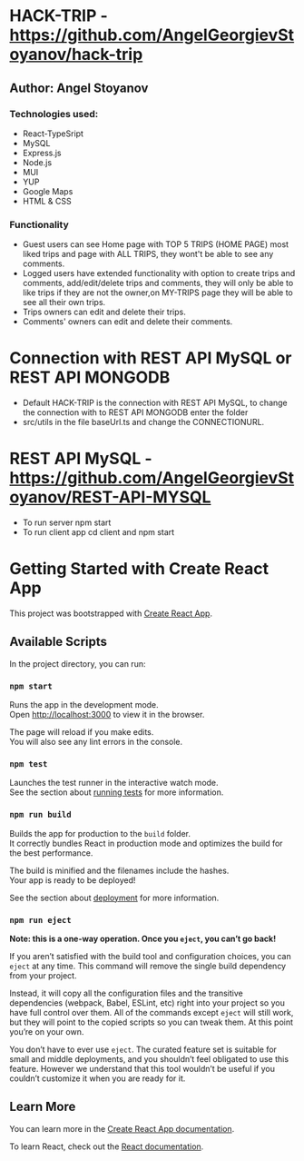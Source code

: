 # HACK-TRIP - https://github.com/AngelGeorgievStoyanov/hack-trip

## Author: Angel Stoyanov
### Technologies used:
* React-TypeSript
* MySQL 
* Express.js
* Node.js
* MUI
* YUP
* Google Maps
* HTML & CSS


### Functionality
* Guest users can see Home page with TOP 5 TRIPS (HOME PAGE) most liked trips and page with ALL TRIPS, they wont't be able to see any comments.  
* Logged users have extended functionality with option to create trips and comments, add/edit/delete trips and comments, they will only be able to like trips if they are not the owner,on MY-TRIPS page they will be able to see all their own trips.
* Trips owners can edit and delete their trips.
* Comments' owners can edit and delete their comments.

# Connection with REST API MySQL or REST API MONGODB
* Default HACK-TRIP is the connection with REST API MySQL, to change the connection with to REST API MONGODB enter the folder 
*  src/utils  in the file baseUrl.ts and change the CONNECTIONURL.   

# REST API MySQL - https://github.com/AngelGeorgievStoyanov/REST-API-MYSQL
* To run server npm start
* To run client app cd client and npm start


# Getting Started with Create React App

This project was bootstrapped with [Create React App](https://github.com/facebook/create-react-app).

## Available Scripts

In the project directory, you can run:

### `npm start`

Runs the app in the development mode.\
Open [http://localhost:3000](http://localhost:3000) to view it in the browser.

The page will reload if you make edits.\
You will also see any lint errors in the console.

### `npm test`

Launches the test runner in the interactive watch mode.\
See the section about [running tests](https://facebook.github.io/create-react-app/docs/running-tests) for more information.

### `npm run build`

Builds the app for production to the `build` folder.\
It correctly bundles React in production mode and optimizes the build for the best performance.

The build is minified and the filenames include the hashes.\
Your app is ready to be deployed!

See the section about [deployment](https://facebook.github.io/create-react-app/docs/deployment) for more information.

### `npm run eject`

**Note: this is a one-way operation. Once you `eject`, you can’t go back!**

If you aren’t satisfied with the build tool and configuration choices, you can `eject` at any time. This command will remove the single build dependency from your project.

Instead, it will copy all the configuration files and the transitive dependencies (webpack, Babel, ESLint, etc) right into your project so you have full control over them. All of the commands except `eject` will still work, but they will point to the copied scripts so you can tweak them. At this point you’re on your own.

You don’t have to ever use `eject`. The curated feature set is suitable for small and middle deployments, and you shouldn’t feel obligated to use this feature. However we understand that this tool wouldn’t be useful if you couldn’t customize it when you are ready for it.

## Learn More

You can learn more in the [Create React App documentation](https://facebook.github.io/create-react-app/docs/getting-started).

To learn React, check out the [React documentation](https://reactjs.org/).
